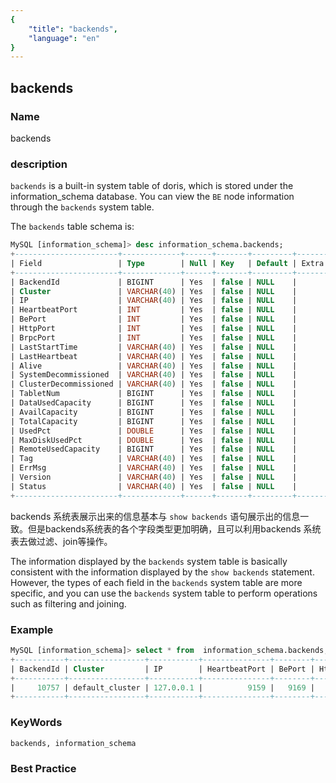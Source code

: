 ```yaml
---
{
    "title": "backends",
    "language": "en"
}
---
```


<!--
Licensed to the Apache Software Foundation (ASF) under one
or more contributor license agreements.  See the NOTICE file
distributed with this work for additional information
regarding copyright ownership.  The ASF licenses this file
to you under the Apache License, Version 2.0 (the
"License"); you may not use this file except in compliance
with the License.  You may obtain a copy of the License at

  http://www.apache.org/licenses/LICENSE-2.0

Unless required by applicable law or agreed to in writing,
software distributed under the License is distributed on an
"AS IS" BASIS, WITHOUT WARRANTIES OR CONDITIONS OF ANY
KIND, either express or implied.  See the License for the
specific language governing permissions and limitations
under the License.
-->

## backends

### Name

backends

### description

`backends` is a built-in system table of doris, which is stored under the information_schema database. You can view the `BE` node information through the `backends` system table.

The `backends` table schema is:
```sql
MySQL [information_schema]> desc information_schema.backends;
+-----------------------+-------------+------+-------+---------+-------+
| Field                 | Type        | Null | Key   | Default | Extra |
+-----------------------+-------------+------+-------+---------+-------+
| BackendId             | BIGINT      | Yes  | false | NULL    |       |
| Cluster               | VARCHAR(40) | Yes  | false | NULL    |       |
| IP                    | VARCHAR(40) | Yes  | false | NULL    |       |
| HeartbeatPort         | INT         | Yes  | false | NULL    |       |
| BePort                | INT         | Yes  | false | NULL    |       |
| HttpPort              | INT         | Yes  | false | NULL    |       |
| BrpcPort              | INT         | Yes  | false | NULL    |       |
| LastStartTime         | VARCHAR(40) | Yes  | false | NULL    |       |
| LastHeartbeat         | VARCHAR(40) | Yes  | false | NULL    |       |
| Alive                 | VARCHAR(40) | Yes  | false | NULL    |       |
| SystemDecommissioned  | VARCHAR(40) | Yes  | false | NULL    |       |
| ClusterDecommissioned | VARCHAR(40) | Yes  | false | NULL    |       |
| TabletNum             | BIGINT      | Yes  | false | NULL    |       |
| DataUsedCapacity      | BIGINT      | Yes  | false | NULL    |       |
| AvailCapacity         | BIGINT      | Yes  | false | NULL    |       |
| TotalCapacity         | BIGINT      | Yes  | false | NULL    |       |
| UsedPct               | DOUBLE      | Yes  | false | NULL    |       |
| MaxDiskUsedPct        | DOUBLE      | Yes  | false | NULL    |       |
| RemoteUsedCapacity    | BIGINT      | Yes  | false | NULL    |       |
| Tag                   | VARCHAR(40) | Yes  | false | NULL    |       |
| ErrMsg                | VARCHAR(40) | Yes  | false | NULL    |       |
| Version               | VARCHAR(40) | Yes  | false | NULL    |       |
| Status                | VARCHAR(40) | Yes  | false | NULL    |       |
+-----------------------+-------------+------+-------+---------+-------+
```
backends 系统表展示出来的信息基本与 `show backends` 语句展示出的信息一致。但是backends系统表的各个字段类型更加明确，且可以利用backends 系统表去做过滤、join等操作。

The information displayed by the `backends` system table is basically consistent with the information displayed by the `show backends` statement. However, the types of each field in the `backends` system table are more specific, and you can use the `backends` system table to perform operations such as filtering and joining.

### Example

```sql
MySQL [information_schema]> select * from  information_schema.backends;
+-----------+-----------------+-----------+---------------+--------+----------+----------+---------------------+---------------------+-------+----------------------+-----------------------+-----------+------------------+---------------+---------------+--------------------+------------------+--------------------+--------------------------+--------+-----------------------------+-------------------------------------------------------------------------------------------------------------------------------+
| BackendId | Cluster         | IP        | HeartbeatPort | BePort | HttpPort | BrpcPort | LastStartTime       | LastHeartbeat       | Alive | SystemDecommissioned | ClusterDecommissioned | TabletNum | DataUsedCapacity | AvailCapacity | TotalCapacity | UsedPct            | MaxDiskUsedPct   | RemoteUsedCapacity | Tag                      | ErrMsg | Version                     | Status                                                                                                                        |
+-----------+-----------------+-----------+---------------+--------+----------+----------+---------------------+---------------------+-------+----------------------+-----------------------+-----------+------------------+---------------+---------------+--------------------+------------------+--------------------+--------------------------+--------+-----------------------------+-------------------------------------------------------------------------------------------------------------------------------+
|     10757 | default_cluster | 127.0.0.1 |          9159 |   9169 |     8149 |     8169 | 2022-11-24 11:16:31 | 2022-11-24 12:02:57 | true  | false                | false                 |        14 |                0 |  941359747073 | 3170529116160 | 70.309064746482065 | 70.3090647465136 |                  0 | {"location" : "default"} |        | doris-0.0.0-trunk-cc9545359 | {"lastSuccessReportTabletsTime":"2022-11-24 12:02:06","lastStreamLoadTime":-1,"isQueryDisabled":false,"isLoadDisabled":false} |
+-----------+-----------------+-----------+---------------+--------+----------+----------+---------------------+---------------------+-------+----------------------+-----------------------+-----------+------------------+---------------+---------------+--------------------+------------------+--------------------+--------------------------+--------+-----------------------------+-------------------------------------------------------------------------------------------------------------------------------+
```

### KeyWords

    backends, information_schema

### Best Practice